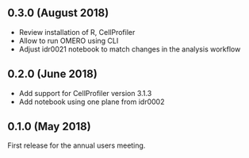 0.3.0 (August 2018)
-------------------

- Review installation of R, CellProfiler
- Allow to run OMERO using CLI
- Adjust idr0021 notebook to match changes in the analysis workflow

0.2.0 (June 2018)
-----------------

- Add support for CellProfiler version 3.1.3
- Add notebook using one plane from idr0002

0.1.0 (May 2018)
----------------

First release for the annual users meeting.
